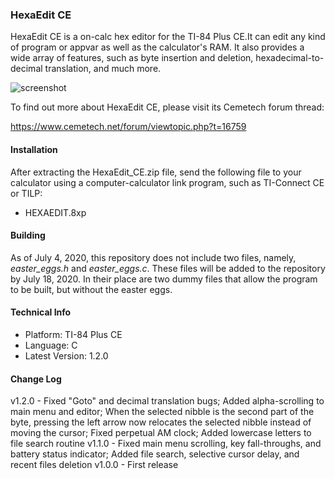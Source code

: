 ### HexaEdit CE

HexaEdit CE is a on-calc hex editor for the TI-84 Plus CE.It can edit any kind of program or appvar as well as the calculator's RAM. It also provides a wide array of features, such as byte insertion and deletion, hexadecimal-to-decimal translation, and much more.

![screenshot](http://cubeupload.com/im/torontobay/v120apng.png)


To find out more about HexaEdit CE, please visit its Cemetech forum thread:

https://www.cemetech.net/forum/viewtopic.php?t=16759

#### Installation

After extracting the HexaEdit_CE.zip file, send the following file to your calculator using a computer-calculator link program, such as TI-Connect CE or TILP:

* HEXAEDIT.8xp

#### Building

As of July 4, 2020, this repository does not include two files, namely, *easter_eggs.h* and *easter_eggs.c*. These files will be added to the repository by July 18, 2020. In their place are two dummy files that allow the program to be built, but without the easter eggs.

#### Technical Info

* Platform: TI-84 Plus CE
* Language: C
* Latest Version: 1.2.0

#### Change Log

v1.2.0 - Fixed "Goto" and decimal translation bugs; Added alpha-scrolling to main menu and
         editor; When the selected nibble is the second part of the byte, pressing the left
         arrow now relocates the selected nibble instead of moving the cursor; Fixed perpetual
         AM clock; Added lowercase letters to file search routine
v1.1.0 - Fixed main menu scrolling, key fall-throughs, and battery status indicator;
         Added file search, selective cursor delay, and recent files deletion
v1.0.0 - First release